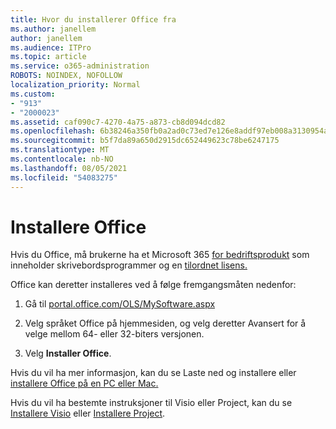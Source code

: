 ```yaml
---
title: Hvor du installerer Office fra
ms.author: janellem
author: janellem
ms.audience: ITPro
ms.topic: article
ms.service: o365-administration
ROBOTS: NOINDEX, NOFOLLOW
localization_priority: Normal
ms.custom:
- "913"
- "2000023"
ms.assetid: caf090c7-4270-4a75-a873-cb8d094dcd82
ms.openlocfilehash: 6b38246a350fb0a2ad0c73ed7e126e8addf97eb008a3130954a2c01ecc8f4eaf
ms.sourcegitcommit: b5f7da89a650d2915dc652449623c78be6247175
ms.translationtype: MT
ms.contentlocale: nb-NO
ms.lasthandoff: 08/05/2021
ms.locfileid: "54083275"
---
```

# <a name="install-office"></a>Installere Office

Hvis du Office, må brukerne ha et Microsoft 365 [for bedriftsprodukt](https://support.office.com/article/f8ab5e25-bf3f-4a47-b264-174b1ee925fd?wt.mc_id=Alchemy_ClientDIA) som inneholder skrivebordsprogrammer og en [tilordnet lisens.](https://docs.microsoft.com/microsoft-365/admin/add-users/add-users)
  
Office kan deretter installeres ved å følge fremgangsmåten nedenfor:
  
1. Gå til [portal.office.com/OLS/MySoftware.aspx](https://portal.office.com/OLS/MySoftware.aspx)

2. Velg språket Office på hjemmesiden, og velg deretter  Avansert for å velge mellom 64- eller 32-biters versjonen.

3. Velg **Installer Office**.

Hvis du vil ha mer informasjon, kan du se Laste ned og installere eller [installere Office på en PC eller Mac.](https://support.office.com/article/4414eaaf-0478-48be-9c42-23adc4716658?wt.mc_id=Alchemy_ClientDIA)
  
Hvis du vil ha bestemte instruksjoner til Visio eller Project, kan du se [Installere Visio](https://support.office.com/article/f98f21e3-aa02-4827-9167-ddab5b025710) eller [Installere Project](https://support.office.com/article/7059249b-d9fe-4d61-ab96-5c5bf435f281).
